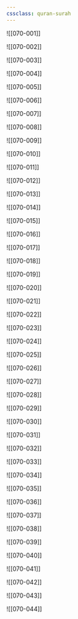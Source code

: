 ```yaml
---
cssclass: quran-surah
---
```


![[070-001]]

![[070-002]]

![[070-003]]

![[070-004]]

![[070-005]]

![[070-006]]

![[070-007]]

![[070-008]]

![[070-009]]

![[070-010]]

![[070-011]]

![[070-012]]

![[070-013]]

![[070-014]]

![[070-015]]

![[070-016]]

![[070-017]]

![[070-018]]

![[070-019]]

![[070-020]]

![[070-021]]

![[070-022]]

![[070-023]]

![[070-024]]

![[070-025]]

![[070-026]]

![[070-027]]

![[070-028]]

![[070-029]]

![[070-030]]

![[070-031]]

![[070-032]]

![[070-033]]

![[070-034]]

![[070-035]]

![[070-036]]

![[070-037]]

![[070-038]]

![[070-039]]

![[070-040]]

![[070-041]]

![[070-042]]

![[070-043]]

![[070-044]]

